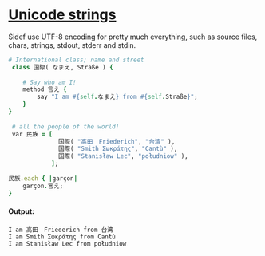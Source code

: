 [1]: http://rosettacode.org/wiki/Unicode_strings

# [Unicode strings][1]

Sidef use UTF-8 encoding for pretty much everything, such as source files, chars, strings, stdout, stderr and stdin.

```ruby
# International class; name and street
 class 国際( なまえ, Straße ) {
 
    # Say who am I!
    method 言え {
        say "I am #{self.なまえ} from #{self.Straße}";
    }
}
 
 # all the people of the world!
 var 民族 = [
              国際( "高田　Friederich", "台湾" ),
              国際( "Smith Σωκράτης", "Cantù" ),
              国際( "Stanisław Lec", "południow" ),
            ];
 
民族.each { |garçon|
    garçon.言え;
}
```

#### Output:
```
I am 高田　Friederich from 台湾
I am Smith Σωκράτης from Cantù
I am Stanisław Lec from południow
```